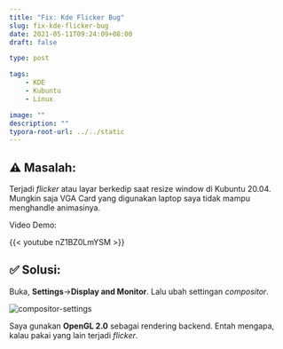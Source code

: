 ```yaml
---
title: "Fix: Kde Flicker Bug"
slug: fix-kde-flicker-bug
date: 2021-05-11T09:24:09+08:00
draft: false

type: post

tags:
    - KDE
    - Kubuntu
    - Linux

image: ""
description: ""
typora-root-url: ../../static
---
```


## ⚠ Masalah:

Terjadi *flicker* atau layar berkedip saat resize window di Kubuntu 20.04.
Mungkin saja VGA Card yang digunakan laptop saya tidak mampu menghandle animasinya.

Video Demo:

{{< youtube nZ1BZ0LmYSM >}}

## ✅ Solusi:


Buka, **Settings**->**Display and Monitor**.
Lalu ubah settingan *compositor*. 

![compositor-settings](/img/fix-kde-flicker-bug/compositor-settings.png)

Saya gunakan **OpenGL 2.0** sebagai rendering backend. Entah mengapa, kalau
pakai yang lain terjadi *flicker*.